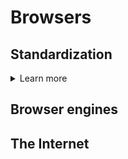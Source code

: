 # Browsers

## Standardization
<details>
<summary>Learn more</summary>

- [TC39](https://tc39.es/)
- [TC39 - proposals](https://github.com/tc39/proposals)
- [WHATWG](https://whatwg.org/)
- [WHATWG - Standards](https://spec.whatwg.org/)

</details>

## Browser engines
## The Internet
